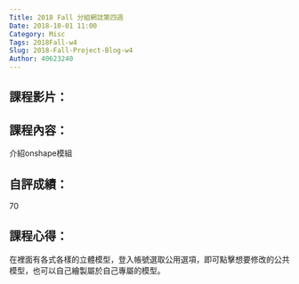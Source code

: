 ```yaml
---
Title: 2018 Fall 分組網誌第四週
Date: 2018-10-01 11:00
Category: Misc
Tags: 2018Fall-w4
Slug: 2018-Fall-Project-Blog-w4
Author: 40623240
---
```




<!-- PELICAN_END_SUMMARY -->

課程影片：
----

課程內容：
----
介紹onshape模組

自評成績：
----
70

課程心得：
----
在裡面有各式各樣的立體模型，登入帳號選取公用選項，即可點擊想要修改的公共模型，也可以自己繪製屬於自己專屬的模型。

